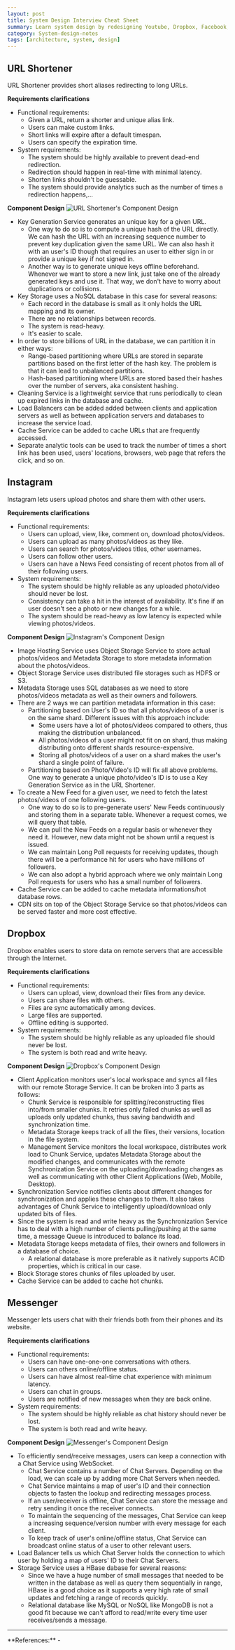 ```yaml
---
layout: post
title: System Design Interview Cheat Sheet
summary: Learn system design by redesigning Youtube, Dropbox, Facebook, Messenger, Instagram, Uber, Pastebin, TinyURL and so on.
category: System-design-notes
tags: [architecture, system, design]
---
```


## URL Shortener

URL Shortener provides short aliases redirecting to long URLs.

**Requirements clarifications**
- Functional requirements:
  - Given a URL, return a shorter and unique alias link.
  - Users can make custom links.
  - Short links will expire after a default timespan.
  - Users can specify the expiration time.
- System requirements:
  - The system should be highly available to prevent dead-end redirection.
  - Redirection should happen in real-time with minimal latency.
  - Shorten links shouldn't be guessable.
  - The system should provide analytics such as the number of times a redirection happens,...

**Component Design**
![URL Shortener's Component Design](/assets/images/sd-url-shortener.png)

- Key Generation Service generates an unique key for a given URL.
  - One way to do so is to compute a unique hash of the URL directly. We can hash the URL with an increasing sequence number to prevent key duplication given the same URL. We can also hash it with an user's ID though that requires an user to either sign in or provide a unique key if not signed in.
  - Another way is to generate unique keys offline beforehand. Whenever we want to store a new link, just take one of the already generated keys and use it. That way, we don't have to worry about duplications or collisions.
- Key Storage uses a NoSQL database in this case for several reasons:
  - Each record in the database is small as it only holds the URL mapping and its owner.
  - There are no relationships between records.
  - The system is read-heavy.
  - It's easier to scale.
- In order to store billions of URL in the database, we can partition it in either ways:
  - Range-based partitioning where URLs are stored in separate partitions based on the first letter of the hash key. The problem is that it can lead to unbalanced partitions.
  - Hash-based partitioning where URLs are stored based their hashes over the number of servers, aka consistent hashing.
- Cleaning Service is a lightweight service that runs periodically to clean up expired links in the database and cache.
- Load Balancers can be added added between clients and application servers as well as between application servers and databases to increase the service load.
- Cache Service can be added to cache URLs that are frequently accessed.
- Separate analytic tools can be used to track the number of times a short link has been used, users' locations, browsers, web page that refers the click, and so on.

## Instagram

Instagram lets users upload photos and share them with other users.

**Requirements clarifications**
- Functional requirements:
  - Users can upload, view, like, comment on, download photos/videos.
  - Users can upload as many photos/videos as they like.
  - Users can search for photos/videos titles, other usernames.
  - Users can follow other users.
  - Users can have a News Feed consisting of recent photos from all of their following users.
- System requirements:
  - The system should be highly reliable as any uploaded photo/video should never be lost.
  - Consistency can take a hit in the interest of availability. It's fine if an user doesn't see a photo or new changes for a while.
  - The system should be read-heavy as low latency is expected while viewing photos/videos.

**Component Design**
![Instagram's Component Design](/assets/images/sd-instagram.png)

- Image Hosting Service uses Object Storage Service to store actual photos/videos and Metadata Storage to store metadata information about the photos/videos.
- Object Storage Service uses distributed file storages such as HDFS or S3.
- Metadata Storage uses SQL databases as we need to store photos/videos metadata as well as their owners and followers.
- There are 2 ways we can partition metadata information in this case:
  - Partitioning based on User's ID so that all photos/videos of a user is on the same shard. Different issues with this approach include:
    - Some users have a lot of photos/videos compared to others, thus making the distribution unbalanced.
    - All photos/videos of a user might not fit on on shard, thus making distributing onto different shards resource-expensive.
    - Storing all photos/videos of a user on a shard makes the user's shard a single point of failure.
  - Partitioning based on Photo/Video's ID will fix all above problems. One way to generate a unique photo/video's ID is to use a Key Generation Service as in the URL Shortener.
- To create a New Feed for a given user, we need to fetch the latest photos/videos of one following users.
  - One way to do so is to pre-generate users' New Feeds continuously and storing them in a separate table. Whenever a request comes, we will query that table.
  - We can pull the New Feeds on a regular basis or whenever they need it. However, new data might not be shown until a request is issued.
  - We can maintain Long Poll requests for receiving updates, though there will be a performance hit for users who have millions of followers.
  - We can also adopt a hybrid approach where we only maintain Long Poll requests for users who has a small number of followers.
- Cache Service can be added to cache metadata informations/hot database rows.
- CDN sits on top of the Object Storage Service so that photos/videos can be served faster and more cost effective.

## Dropbox

Dropbox enables users to store data on remote servers that are accessible through the Internet.

**Requirements clarifications**
- Functional requirements:
  - Users can upload, view, download their files from any device.
  - Users can share files with others.
  - Files are sync automatically among devices.
  - Large files are supported.
  - Offline editing is supported.
- System requirements:
  - The system should be highly reliable as any uploaded file should never be lost.
  - The system is both read and write heavy.

**Component Design**
![Dropbox's Component Design](/assets/images/sd-dropbox.png)

- Client Application monitors user's local workspace and syncs all files with our remote Storage Service. It can be broken into 3 parts as follows:
  - Chunk Service is responsible for splitting/reconstructing files into/from smaller chunks. It retries only failed chunks as well as uploads only updated chunks, thus saving bandwidth and synchronization time.
  - Metadata Storage keeps track of all the files, their versions, location in the file system.
  - Management Service monitors the local workspace, distributes work load to Chunk Service, updates Metadata Storage about the modified changes, and communicates with the remote Synchronization Service on the uploading/downloading changes as well as communicating with other Client Applications (Web, Mobile, Desktop).
- Synchronization Service notifies clients about different changes for synchronization and applies these changes to them. It also takes advantages of Chunk Service to intelligently upload/download only updated bits of files.
- Since the system is read and write heavy as the Synchronization Service has to deal with a high number of clients pulling/pushing at the same time, a message Queue is introduced to balance its load.
- Metadata Storage keeps metadata of files, their owners and followers in a database of choice.
  - A relational database is more preferable as it natively supports ACID properties, which is critical in our case.
- Block Storage stores chunks of files uploaded by user.
- Cache Service can be added to cache hot chunks.

## Messenger

Messenger lets users chat with their friends both from their phones and its website.

**Requirements clarifications**
- Functional requirements:
  - Users can have one-one-one conversations with others.
  - Users can others online/offline status.
  - Users can have almost real-time chat experience with minimum latency.
  - Users can chat in groups.
  - Users are notified of new messages when they are back online.
- System requirements:
  - The system should be highly reliable as chat history should never be lost.
  - The system is both read and write heavy.

**Component Design**
![Messenger's Component Design](/assets/images/sd-messenger.png)

- To efficiently send/receive messages, users can keep a connection with a Chat Service using WebSocket.
  - Chat Service contains a number of Chat Servers. Depending on the load, we can scale up by adding more Chat Servers when needed.
  - Chat Service maintains a map of user's ID and their connection objects to fasten the lookup and redirecting messages process.
  - If an user/receiver is offline, Chat Service can store the message and retry sending it once the receiver connects.
  - To maintain the sequencing of the messages, Chat Service can keep a increasing sequence/version number with every message for each client.
  - To keep track of user's online/offline status, Chat Service can broadcast online status of a user to other relevant users.
- Load Balancer tells us which Chat Server holds the connection to which user by holding a map of users' ID to their Chat Servers.
- Storage Service uses a HBase dabase for several reasons:
  - Since we have a huge number of small messages that needed to be written in the database as well as query them sequentially in range, HBase is a good choice as it supports a very high rate of small updates and fetching a range of records quickly.
  - Relational database like MySQL or NoSQL like MongoDB is not a good fit because we can't afford to read/write every time user receives/sends a message.

<hr>
**References:**
- <https://www.educative.io/courses/grokking-the-system-design-interview>
